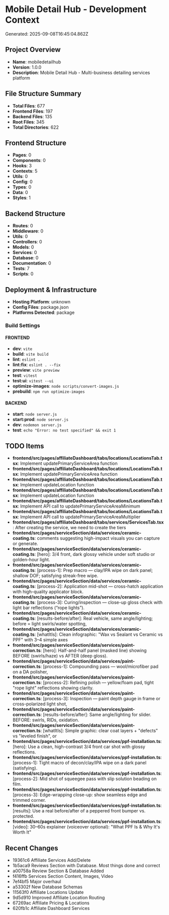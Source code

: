 # Mobile Detail Hub - Development Context

Generated: 2025-09-08T16:45:04.862Z

## Project Overview

- **Name**: mobiledetailhub
- **Version**: 1.0.0
- **Description**: Mobile Detail Hub - Multi-business detailing services platform

## File Structure Summary

- **Total Files**: 677
- **Frontend Files**: 197
- **Backend Files**: 135
- **Root Files**: 345
- **Total Directories**: 622

## Frontend Structure

- **Pages**: 0
- **Components**: 0
- **Hooks**: 3
- **Contexts**: 5
- **Utils**: 0
- **Config**: 0
- **Types**: 0
- **Data**: 0
- **Styles**: 1

## Backend Structure

- **Routes**: 0
- **Middleware**: 0
- **Utils**: 0
- **Controllers**: 0
- **Models**: 0
- **Services**: 0
- **Database**: 0
- **Documentation**: 0
- **Tests**: 7
- **Scripts**: 0

## Deployment & Infrastructure

- **Hosting Platform**: unknown
- **Config Files**: package.json
- **Platforms Detected**: package

### Build Settings

#### FRONTEND
- **dev**: `vite`
- **build**: `vite build`
- **lint**: `eslint .`
- **lint:fix**: `eslint . --fix`
- **preview**: `vite preview`
- **test**: `vitest`
- **test:ui**: `vitest --ui`
- **optimize-images**: `node scripts/convert-images.js`
- **prebuild**: `npm run optimize-images`

#### BACKEND
- **start**: `node server.js`
- **start:prod**: `node server.js`
- **dev**: `nodemon server.js`
- **test**: `echo "Error: no test specified" && exit 1`

## TODO Items
- **frontend/src/pages/affiliateDashboard/tabs/locations/LocationsTab.tsx**: Implement updatePrimaryServiceArea function
- **frontend/src/pages/affiliateDashboard/tabs/locations/LocationsTab.tsx**: Implement updatePrimaryServiceArea function
- **frontend/src/pages/affiliateDashboard/tabs/locations/LocationsTab.tsx**: Implement updateLocation function
- **frontend/src/pages/affiliateDashboard/tabs/locations/LocationsTab.tsx**: Implement updateLocation function
- **frontend/src/pages/affiliateDashboard/tabs/locations/LocationsTab.tsx**: Implement API call to updatePrimaryServiceAreaMinimum
- **frontend/src/pages/affiliateDashboard/tabs/locations/LocationsTab.tsx**: Implement API call to updatePrimaryServiceAreaMultiplier
- **frontend/src/pages/affiliateDashboard/tabs/services/ServicesTab.tsx**: After creating the service, we need to create the tiers
- **frontend/src/pages/serviceSection/data/services/ceramic-coating.ts**: comments suggesting high-impact visuals you can capture or generate.
- **frontend/src/pages/serviceSection/data/services/ceramic-coating.ts**: [hero]: 3/4 front, dark glossy vehicle under soft studio or golden-hour light.
- **frontend/src/pages/serviceSection/data/services/ceramic-coating.ts**: [process-1]: Prep macro — clay/IPA wipe on dark panel; shallow DOF; satisfying streak-free wipe.
- **frontend/src/pages/serviceSection/data/services/ceramic-coating.ts**: [process-2]: Application mid-shot — cross-hatch application with high-quality applicator block.
- **frontend/src/pages/serviceSection/data/services/ceramic-coating.ts**: [process-3]: Curing/inspection — close-up gloss check with light bar reflections (“rope lights”).
- **frontend/src/pages/serviceSection/data/services/ceramic-coating.ts**: [results-before/after]: Real vehicle, same angle/lighting; before = light swirls/water spotting,
- **frontend/src/pages/serviceSection/data/services/ceramic-coating.ts**: [whatItIs]: Clean infographic: "Wax vs Sealant vs Ceramic vs PPF" with 3–4 simple axes
- **frontend/src/pages/serviceSection/data/services/paint-correction.ts**: [hero]: Half-and-half panel (masked line) showing BEFORE (swirls/haze) vs AFTER (deep gloss).
- **frontend/src/pages/serviceSection/data/services/paint-correction.ts**: [process-1]: Compounding pass — wool/microfiber pad on a DA polisher,
- **frontend/src/pages/serviceSection/data/services/paint-correction.ts**: [process-2]: Refining polish — yellow/foam pad, tight "rope light" reflections showing clarity.
- **frontend/src/pages/serviceSection/data/services/paint-correction.ts**: [process-3]: Inspection — paint depth gauge in frame or cross-polarized light shot,
- **frontend/src/pages/serviceSection/data/services/paint-correction.ts**: [results-before/after]: Same angle/lighting for slider. BEFORE: swirls, RIDs, oxidation.
- **frontend/src/pages/serviceSection/data/services/paint-correction.ts**: [whatItIs]: Simple graphic: clear coat layers + "defects" vs "leveled finish", or
- **frontend/src/pages/serviceSection/data/services/ppf-installation.ts**: [hero]: Use a clean, high-contrast 3/4 front car shot with glossy reflections.
- **frontend/src/pages/serviceSection/data/services/ppf-installation.ts**: [process-1]: Tight macro of decon/clay/IPA wipe on a dark panel (satisfying).
- **frontend/src/pages/serviceSection/data/services/ppf-installation.ts**: [process-2]: Mid shot of squeegee pass with slip solution beading on film.
- **frontend/src/pages/serviceSection/data/services/ppf-installation.ts**: [process-3]: Edge-wrapping close-up: show seamless edge and trimmed corner.
- **frontend/src/pages/serviceSection/data/services/ppf-installation.ts**: [results]: Use a real before/after of a peppered front bumper vs. protected.
- **frontend/src/pages/serviceSection/data/services/ppf-installation.ts**: [video]: 30–60s explainer (voiceover optional): "What PPF Is & Why It's Worth It"

## Recent Changes
- 19361c6 Affiliate Services Add/Delete
- 1b5aca9 Reviews Section with Database. Most things done and correct
- a00758a Review Section & Database Added
- f416ffb Services Section Content, Images, Video
- 7ef4bf5 Major overhaul
- a53302f New Database Schemas
- 11563f0 Affiliate Locations Update
- 9d5d910 Improved Affiliate Location Routing
- 67269ac Affiliate Pricing & Locations
- 620fb1c Affiliate Dashboard Services

